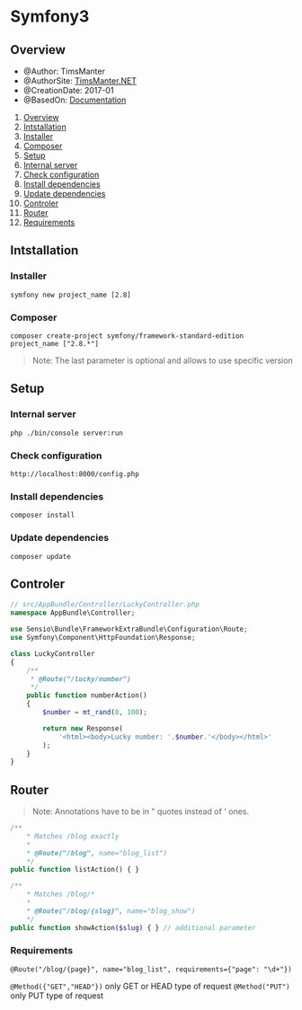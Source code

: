 # Symfony3

## Overview

* @Author: TimsManter
* @AuthorSite: [TimsManter.NET](http://timsmanter.net/)
* @CreationDate: 2017-01
* @BasedOn: [Documentation][basedon]

[basedon]: https://symfony.com/

<!-- TOC -->

1. [Overview](#overview)
2. [Intstallation](#intstallation)
  1. [Installer](#installer)
  2. [Composer](#composer)
3. [Setup](#setup)
  1. [Internal server](#internal-server)
  2. [Check configuration](#check-configuration)
  3. [Install dependencies](#install-dependencies)
  4. [Update dependencies](#update-dependencies)
4. [Controler](#controler)
5. [Router](#router)
  1. [Requirements](#requirements)

<!-- /TOC -->

## Intstallation

### Installer
`symfony new project_name [2.8]`

### Composer
`composer create-project symfony/framework-standard-edition project_name ["2.8.*"]`

> Note: The last parameter is optional and allows to use specific version

## Setup

### Internal server

`php ./bin/console server:run`

### Check configuration
`http://localhost:8000/config.php`

### Install dependencies
`composer install`

### Update dependencies
`composer update`

## Controler

```php
// src/AppBundle/Controller/LuckyController.php
namespace AppBundle\Controller;

use Sensio\Bundle\FrameworkExtraBundle\Configuration\Route;
use Symfony\Component\HttpFoundation\Response;

class LuckyController
{
    /**
     * @Route("/lucky/number")
     */
    public function numberAction()
    {
        $number = mt_rand(0, 100);

        return new Response(
            '<html><body>Lucky number: '.$number.'</body></html>'
        );
    }
}
```

## Router

> Note: Annotations have to be in " quotes instead of ' ones.

```php
/**
    * Matches /blog exactly
    *
    * @Route("/blog", name="blog_list")
    */
public function listAction() { }

/**
    * Matches /blog/*
    *
    * @Route("/blog/{slug}", name="blog_show")
    */
public function showAction($slug) { } // additional parameter
```

### Requirements
`@Route("/blog/{page}", name="blog_list", requirements={"page": "\d+"})`

`@Method({"GET","HEAD"})` only GET or HEAD type of request
`@Method("PUT")` only PUT type of request